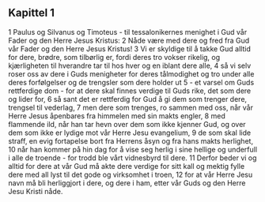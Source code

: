 ## Kapittel 1

1 Paulus og Silvanus og Timoteus - til tessalonikernes menighet i Gud vår Fader og den Herre Jesus Kristus:
2 Nåde være med dere og fred fra Gud vår Fader og den Herre Jesus Kristus!
3 Vi er skyldige til å takke Gud alltid for dere, brødre, som tilbørlig er, fordi deres tro vokser rikelig, og kjærligheten til hverandre tar til hos hver og en iblant dere alle,
4 så vi selv roser oss av dere i Guds menigheter for deres tålmodighet og tro under alle deres forfølgelser og de trengsler som dere holder ut
5 - et varsel om Guds rettferdige dom - for at dere skal finnes verdige til Guds rike, det som dere og lider for,
6 så sant det er rettferdig for Gud å gi dem som trenger dere, trengsel til vederlag,
7 men dere som trenges, ro sammen med oss, når vår Herre Jesus åpenbares fra himmelen med sin makts engler,
8 med flammende ild, når han tar hevn over dem som ikke kjenner Gud, og over dem som ikke er lydige mot vår Herre Jesu evangelium,
9 de som skal lide straff, en evig fortapelse bort fra Herrens åsyn og fra hans makts herlighet,
10 når han kommer på hin dag for å vise seg herlig i sine hellige og underfull i alle de troende - for trodd ble vårt vidnesbyrd til dere.
11 Derfor beder vi og alltid for dere at vår Gud må akte dere verdige for sitt kall og mektig fylle dere med all lyst til det gode og virksomhet i troen,
12 for at vår Herre Jesu navn må bli herliggjort i dere, og dere i ham, etter vår Guds og den Herre Jesu Kristi nåde.
